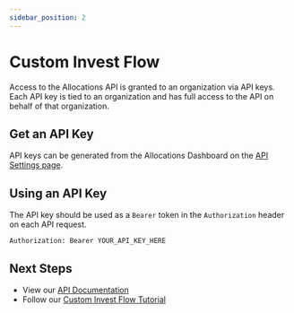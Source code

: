 ```yaml
---
sidebar_position: 2
---
```


# Custom Invest Flow

Access to the Allocations API is granted to an organization via API keys. Each API key is tied to an
organization and has full access to the API on behalf of that organization.

## Get an API Key

API keys can be generated from the Allocations Dashboard on the [API Settings page](https://dashboard.allocations.com).

## Using an API Key

The API key should be used as a `Bearer` token in the `Authorization` header on each API request.

```
Authorization: Bearer YOUR_API_KEY_HERE
```

## Next Steps

- View our [API Documentation](/api)
- Follow our [Custom Invest Flow Tutorial](/docs/tutorials/custom-invest-flow)
